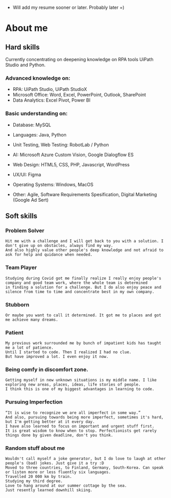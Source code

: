 

- Will add my resume sooner or later. Probably later =)



# About me

## Hard skills
  Currently concentrating on deepening knowledge on RPA tools UiPath Studio and Python. 
  
### Advanced knowledge on:
- RPA: UiPath Studio, UiPath StudioX
- Microsoft Office: Word, Excel, PowerPoint, Outlook, SharePoint
- Data Analytics: Excel Pivot, Power BI
  
### Basic understanding on:
  - Database: MySQL
  - Languages: Java, Python
  - Unit Testing, Web Testing: RobotLab / Python
  - AI: Microsoft Azure Custom Vision, Google Dialogflow ES
  - Web Design: HTML5, CSS, PHP, Javascript, WordPress
  - UX/UI: Figma
  - Operating Systems: Windows, MacOS
  
  - Other: Agile, Software Requirements Spesification, Digital Marketing (Google Ad Sert)
  
## Soft skills

  ### Problem Solver
    Hit me with a challenge and I will get back to you with a solution. I don't give up on obstacles, always find my way. 
    And also highly value other people's deep knowledge and not afraid to ask for help and quidance when needed. 
  
  ### Team Player
    Studying during Covid got me finally realize I really enjoy people's company and good team work, where the whole team is determined
    in finding a solution for a challenge. But I do also enjoy peace and silence from time to time and concentrate best in my own company. 

  ### Stubborn
    Or maybe you want to call it determined. It got me to places and got me achieve many dreams. 
  
  ### Patient
    My previous work surrounded me by bunch of impatient kids has taught me a lot of patience. 
    Until I started to code. Then I realized I had no clue. 
    But have improved a lot. I even enjoy it now.
  
  ### Being comfy in discomfort zone. 
    Getting myself in new unknown situations is my middle name. I like exploring new areas, places, ideas, life stories of people. 
    I think this is one of my biggest advantages in learning to code. 

 ### Pursuing Imperfection
    “It is wise to recognize we are all imperfect in some way.”
    And also, pursuing towards being more imperfect, sometimes it's hard, but I'm getting better at it every day. 
    I have also learned to focus on important and urgent stuff first. 
    It is great wisdom to know when to stop. Perfectionists get rarely things done by given deadline, don't you think. 

 ### Random stuff about me
    Wouldn't call myself a joke generator, but I do love to laugh at other people's (bad) jokes. Just give it a try :D 
    Moved to three countries, to Finland, Germany, South-Korea. Can speak or listen more or less fluently six languages.
    Travelled 20 000 km by train. 
    Studying my third degree.
    Love to hang around at our summer cottage by the sea.
    Just resently learned downhill skiing.
 
